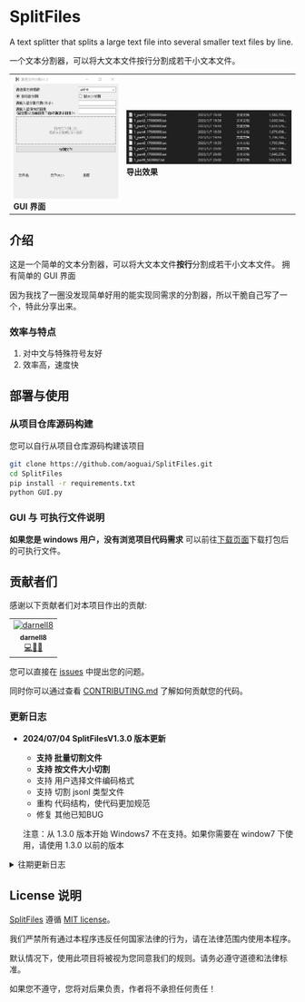 # SplitFiles

A text splitter that splits a large text file into several smaller text files by line.

一个文本分割器，可以将大文本文件按行分割成若干小文本文件。

<!-- markdownlint-disable MD033 -->
<table>
  <tr>
    <td>
      <img src="https://github.com/aoguai/SplitFiles/blob/master/images/0.png"/>
      <br><b>GUI 界面</b>
    </td>
    <td>
      <img src="https://github.com/aoguai/SplitFiles/blob/master/images/1.png"/>
      <br><b>导出效果</b>
    </td>
  </tr>
</table>
<!-- markdownlint-enable MD033 -->

## 介绍

这是一个简单的文本分割器，可以将大文本文件**按行**分割成若干小文本文件。
拥有简单的 GUI 界面

因为我找了一圈没发现简单好用的能实现同需求的分割器，所以干脆自己写了一个，特此分享出来。

### 效率与特点

1. 对中文与特殊符号友好
2. 效率高，速度快


## 部署与使用

### 从项目仓库源码构建

您可以自行从项目仓库源码构建该项目
```bash
git clone https://github.com/aoguai/SplitFiles.git
cd SplitFiles
pip install -r requirements.txt
python GUI.py
```

### GUI 与 可执行文件说明

**如果您是 windows 用户，没有浏览项目代码需求**
可以前往[下载页面](https://github.com/aoguai/SplitFiles/releases)下载打包后的可执行文件。

## 贡献者们

感谢以下贡献者们对本项目作出的贡献:
<!-- ALL-CONTRIBUTORS-LIST:START - Do not remove or modify this section -->
<!-- prettier-ignore-start -->
<!-- markdownlint-disable -->
<table>
  <tbody>
    <tr>
      <td align="center" valign="top" width="100%"><a href="https://github.com/darnell8"><img src="https://avatars.githubusercontent.com/u/119397407?v=4?s=100" width="100px;" alt="darnell8"/><br /><sub><b>darnell8</b></sub></a><br /><a href="https://github.com/aoguai/SplitFiles/commits/master?author=darnell8" title="Code">💻</a><a href="https://github.com/aoguai/SplitFiles/issues?q=author:darnell8" title="Bug reports">🐛</a><a href="https://github.com/aoguai/SplitFiles/commits/master?author=darnell8" title="Bug reports">🚧</a></td>
    </tr>
  </tbody>
</table>

<!-- markdownlint-restore -->
<!-- prettier-ignore-end -->

<!-- ALL-CONTRIBUTORS-LIST:END -->

您可以直接在 [issues](https://github.com/aoguai/SplitFiles/issues)
中提出您的问题。

同时你可以通过查看 [CONTRIBUTING.md](https://github.com/aoguai/SplitFiles/blob/master/docs/CONTRIBUTING.md)
了解如何贡献您的代码。

### 更新日志


- **2024/07/04 SplitFilesV1.3.0 版本更新**
  - **支持 批量切割文件**
  - **支持 按文件大小切割**
  - 支持 用户选择文件编码格式
  - 支持 切割 jsonl 类型文件
  - 重构 代码结构，使代码更加规范
  - 修复 其他已知BUG

  注意：从 1.3.0 版本开始 Windows7 不在支持。如果你需要在 window7 下使用，请使用 1.3.0 以前的版本

<details> 
    <summary>往期更新日志</summary>

- **2024/01/22 SplitFilesV1.2.0 版本更新**
  - 更新 README
  - **支持 切割 csv 类型文件**
  - 重构 代码结构，使代码更加规范
  - 修复 分割大文件时拖动UI卡顿问题
  - 修复 阻塞主线程BUG，异步化切割线程
- **2023/01/08 SplitFilesV1.1.0 版本更新**
  - 支持 拖拽文件导入路径
- **2023/01/07 SplitFilesV1.0.0 版本更新**
  - 项目 创建
</details>

## License 说明

[SplitFiles](https://github.com/aoguai/SplitFiles) 遵循 [MIT license](LICENSE)。

我们严禁所有通过本程序违反任何国家法律的行为，请在法律范围内使用本程序。

默认情况下，使用此项目将被视为您同意我们的规则。请务必遵守道德和法律标准。

如果您不遵守，您将对后果负责，作者将不承担任何责任！